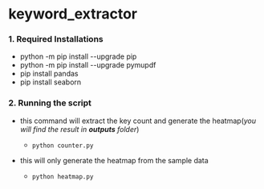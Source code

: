 # keyword_extractor

### 1. Required Installations

- python -m pip install --upgrade pip
- python -m pip install --upgrade pymupdf
- pip install pandas
- pip install seaborn

### 2. Running the script

- this command will extract the key count and generate the heatmap(_you will find the result in **outputs** folder_)

  - `python counter.py`

- this will only generate the heatmap from the sample data
  - `python heatmap.py`
